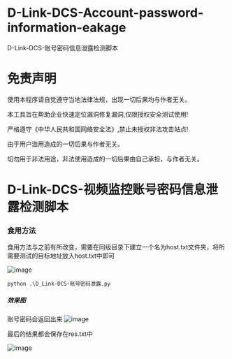 # D-Link-DCS-Account-password-information-eakage
D-Link-DCS-账号密码信息泄露检测脚本


# 免责声明
使用本程序请自觉遵守当地法律法规，出现一切后果均与作者无关。

本工具旨在帮助企业快速定位漏洞修复漏洞,仅限授权安全测试使用!

严格遵守《中华人民共和国网络安全法》,禁止未授权非法攻击站点!

由于用户滥用造成的一切后果与作者无关。

切勿用于非法用途，非法使用造成的一切后果由自己承担，与作者无关。

# D-Link-DCS-视频监控账号密码信息泄露检测脚本

###  食用方法

食用方法与之前有所改变，需要在同级目录下建立一个名为host.txt文件夹，将所需要测试的目标地址放入host.txt中即可

![image](https://github.com/FeiNiao/D-Link-DCS-Account-password-information-eakage/assets/66779835/3478faed-22cb-44e9-b7fd-ff99fd51e8e2)



```
python .\D_Link-DCS-账号密码泄露.py
```
##### 效果图
账号密码会返回出来
![image](https://github.com/FeiNiao/D-Link-DCS-Account-password-information-eakage/assets/66779835/bd9109c2-6117-410f-85e6-eab05734c47d)


最后的结果都会保存在res.txt中

![image](https://github.com/FeiNiao/D-Link-DCS-Account-password-information-eakage/assets/66779835/e6433dab-4a27-4a59-bf9c-470427dcbc00)
